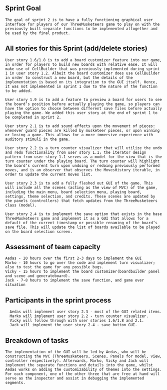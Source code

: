 Sprint Goal
---------------------------------------------------------------------------------------------------------------------------------------------------------------------------------------------------------------------------------------
	The goal of sprint 2 is to have a fully functioning graphical user interface for players of our ThreeMusketeers game to play on with the previously built separate functions to be implemented altogether and be used by the final product. 
	
All stories for this Sprint (add/delete stories)
---------------------------------------------------------------------------------------------------------------------------------------------------------------------------------------------------------------------------------------
	User story 1.6/1.8 is to add a board customizer feature into our game, in order for players to build new boards with relative ease. It will make use of CellBuilder that was previously implemented during sprint 1 in user story 1.2. Albeit the board customizer does use CellBuilder in order to construct a new board, but the details of the implementation is based on its integration to the GUI itself. Hence, it was not implemented in sprint 1 due to the nature of the function to be added.

	User story 1.9 is to add a feature to preview a board for users to see the board’s position before actually playing the game, so players can have the option to choose between different save files before actually playing the game. We added this user story at the end of sprint 1 to be completed in sprint 2.

	User story 2.1 is to add sound effects upon the movement of pieces: whenever guard pieces are killed by musketeer pieces, or upon winning or losing a game. This allows for a more immersive experience with auditory stimuli in the game.

	User story 2.2 is a turn counter visualizer that will utilize the undo and redo functionality from user story 1.1; the iterator design pattern from user story 1.1 serves as a model for the view that is the turn counter under the playing board. The turn counter will highlight the board’s current turn upon undoing or redoing previously performed moves, and is an observer that observes the MovesHistory iterable, in order to update the current moves list.

	User story 2.3 is to add a fully fleshed out GUI of the game. This will include all the scenes (acting as the view of MVC) of the game, including the main menu, board selection menu, playing board, settings, theme selection, and credits. These scenes are updated by the panels (controllers) that fetch updates from the ThreeMusketeers class (model).

	User story 2.4 is to implement the save option that exists in the base ThreeMusketeers game and implement it as a GUI that allows for a default of the current timestamp or possible renaming of the board’s save file. This will update the list of boards available to be played on the board selection screen. 

Assessment of team capacity
---------------------------------------------------------------------------------------------------------------------------------------------------------------------------------------------------------------------------------------
	Aedas - 20 hours over the first 2-3 days to implement the GUI 
	Marko - 10 hours to go over the code and implement turn visualizer; also to test the game for any possible bugs.
	Vicky - 15 hours to implement the board customizer(boardbuilder panel and scene and generateboard). 
	Jack - 7-8 hours to implement the save function, and game over situation

Participants in the sprint process
---------------------------------------------------------------------------------------------------------------------------------------------------------------------------------------------------------------------------------------
	  Aedas will implement user story 2.3 - most of the GUI related items.   
	  Marko will implement user story 2.2 - turn counter visualizer.
	  Vicky will follow through with user stories 1.6/1.8 and 2.1. 
	  Jack will implement the user story 2.4 - save button GUI.

Breakdown of tasks
---------------------------------------------------------------------------------------------------------------------------------------------------------------------------------------------------------------------------------------	
	The implementation of the GUI will be led by Aedas, who will be constructing the MVC (ThreeMusketeers, Scenes, Panels for model, view, controller respectively). Afterwards, Marko, Vicky and Jack will implement the separate functions and details into the game, whilst Aedas works on adding the customizability of themes into the settings. For each component, one of the other three that are free at hand will serve as the inspector and assist in debugging the implemented segments. 

